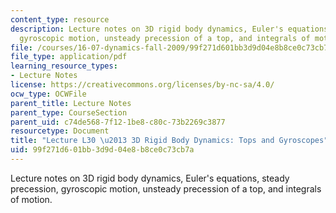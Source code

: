 ```yaml
---
content_type: resource
description: Lecture notes on 3D rigid body dynamics, Euler's equations, steady precession,
  gyroscopic motion, unsteady precession of a top, and integrals of motion.
file: /courses/16-07-dynamics-fall-2009/99f271d601bb3d9d04e8b8ce0c73cb7a_MIT16_07F09_Lec30.pdf
file_type: application/pdf
learning_resource_types:
- Lecture Notes
license: https://creativecommons.org/licenses/by-nc-sa/4.0/
ocw_type: OCWFile
parent_title: Lecture Notes
parent_type: CourseSection
parent_uid: c74de568-7f12-1be8-c80c-73b2269c3877
resourcetype: Document
title: "Lecture L30 \u2013 3D Rigid Body Dynamics: Tops and Gyroscopes"
uid: 99f271d6-01bb-3d9d-04e8-b8ce0c73cb7a
---
```

Lecture notes on 3D rigid body dynamics, Euler's equations, steady precession, gyroscopic motion, unsteady precession of a top, and integrals of motion.